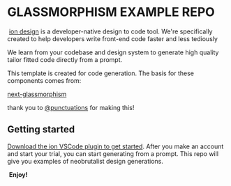 # GLASSMORPHISM EXAMPLE REPO
​
[ion design](https://www.ion.design/) is a developer-native design to code tool. We're specifically created to help developers write front-end code faster and less tediously

We learn from your codebase and design system to generate high quality tailor fitted code directly from a prompt.

This template is created for code generation. The basis for these components comes from:

[next-glassmorphism](https://github.com/punctuations/next-glassmorphism)

thank you to [@punctuations](https://github.com/punctuations/) for making this!
​

## Getting started

[Download the ion VSCode plugin to get started](https://marketplace.visualstudio.com/items?itemName=iondesign.ion). After you make an account and start your trial, you can start generating from a prompt. This repo will give you examples of neobrutalist design generations.

​
**Enjoy!**
